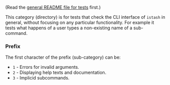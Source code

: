 (Read the [general README file for tests](../README.md) first.)

This category (directory) is for tests that check the CLI interface of `istash` in general, without focusing on any particular functionality.
For example it tests what happens of a user types a non-existing name of a sub-command.


### Prefix
The first character of the prefix (sub-category) can be:
- `1` - Errors for invalid arguments.
- `2` - Displaying help texts and documentation.
- `3` - Implicid subcommands.
